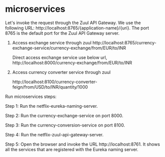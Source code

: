 # microservices

Let's invoke the request through the Zuul API Gateway. We use the following URL: http://localhost:8765/{application-name}/{uri}. The port 8765 is the default port for the Zuul API Gateway server.

1. Access exchange service through zuul
	http://localhost:8765/currency-exchange-service/currency-exchange/from/EUR/to/INR

	Direct access exchange service use below url,
	http://localhost:8000/currency-exchange/from/EUR/to/INR
	
2. Access currency converter service through zuul

	http://localhost:8100/currency-converter-feign/from/USD/to/INR/quantity/1000
	
	
Run microservices steps:

Step 1: Run the netflix-eureka-naming-server.

Step 2: Run the currency-exchange-service on port 8000.

Step 3: Run the currency-conversion-service on port 8100.

Step 4: Run the netflix-zuul-api-gateway-server.

Step 5: Open the browser and invoke the URL http://localhost:8761. It shows all the services that are registered with the Eureka naming server.